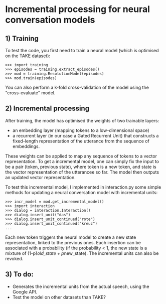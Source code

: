 
# Incremental processing for neural conversation models

## 1) Training

To test the code, you first need to train a neural model (which is optimised on the TAKE dataset):

```
>>> import training
>>> episodes = training.extract_episodes()
>>> mod = training.ResolutionModel(episodes)
>>> mod.train(episodes)
```

You can also perform a k-fold cross-validation of the model using the "cross-evaluate" model.


## 2) Incremental processing

After training, the model has optimised the weights of two trainable layers:
- an embedding layer (mapping tokens to a low-dimensional space)
-  a recurrent layer (in our case a Gated Recurrent Unit) that constructs a fixed-length representation of the utterance from the sequence of embeddings. 

These weights can be applied to map any sequence of tokens to a vector representation. To get a incremental model, one can simply fix the input to be a pair (token, previous state), where token is a new token, and state is the vector representation of the utterancee so far. The model then outputs an updated vector representation.

To test this incremental model, I implemented in interaction.py some simple methods for updating a neural conversation model with incremental units:

```
>>> incr_model = mod.get_incremental_model()
>>> import interaction
>>> dialog = interaction.Interaction()
>>> dialog.insert_unit("das")
>>> dialog.insert_unit_continued("rote")
>>> dialog.insert_unit_continued("kreuz")
...
```

Each new token triggers the neural model to create a new state representation, linked to the previous ones. Each insertion can be associated with a probability (if the probability < 1, the new state is a mixture of (1-p)*old_state + p*new_state). The incremental units can also be revoked.  

## 3) To do:

- Generates the incremental units from the actual speech, using the Google API.
- Test the model on other datasets than TAKE?
